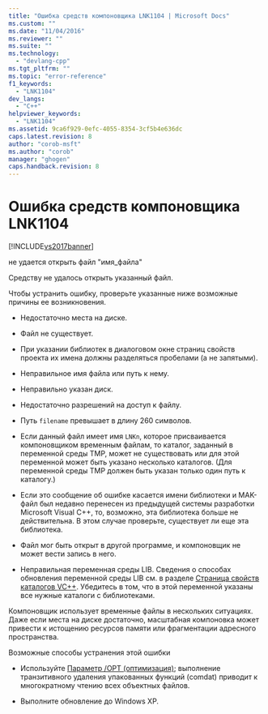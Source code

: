 ```yaml
---
title: "Ошибка средств компоновщика LNK1104 | Microsoft Docs"
ms.custom: ""
ms.date: "11/04/2016"
ms.reviewer: ""
ms.suite: ""
ms.technology: 
  - "devlang-cpp"
ms.tgt_pltfrm: ""
ms.topic: "error-reference"
f1_keywords: 
  - "LNK1104"
dev_langs: 
  - "C++"
helpviewer_keywords: 
  - "LNK1104"
ms.assetid: 9ca6f929-0efc-4055-8354-3cf5b4e636dc
caps.latest.revision: 8
author: "corob-msft"
ms.author: "corob"
manager: "ghogen"
caps.handback.revision: 8
---
```

# Ошибка средств компоновщика LNK1104
[!INCLUDE[vs2017banner](../../assembler/inline/includes/vs2017banner.md)]

не удается открыть файл "имя\_файла"  
  
 Средству не удалось открыть указанный файл.  
  
 Чтобы устранить ошибку, проверьте указанные ниже возможные причины ее возникновения.  
  
-   Недостаточно места на диске.  
  
-   Файл не существует.  
  
-   При указании библиотек в диалоговом окне страниц свойств проекта их имена должны разделяться пробелами \(а не запятыми\).  
  
-   Неправильное имя файла или путь к нему.  
  
-   Неправильно указан диск.  
  
-   Недостаточно разрешений на доступ к файлу.  
  
-   Путь `filename` превышает в длину 260 символов.  
  
-   Если данный файл имеет имя `LNKn`, которое присваивается компоновщиком временным файлам, то каталог, заданный в переменной среды TMP, может не существовать или для этой переменной может быть указано несколько каталогов. \(Для переменной среды TMP должен быть указан только один путь к каталогу.\)  
  
-   Если это сообщение об ошибке касается имени библиотеки и MAK\-файл был недавно перенесен из предыдущей системы разработки Microsoft Visual C\+\+, то, возможно, эта библиотека больше не действительна. В этом случае проверьте, существует ли еще эта библиотека.  
  
-   Файл мог быть открыт в другой программе, и компоновщик не может вести запись в него.  
  
-   Неправильная переменная среды LIB. Сведения о способах обновления переменной среды LIB см. в разделе [Страница свойств каталогов VC\+\+](../../ide/vcpp-directories-property-page.md). Убедитесь в том, что в этой переменной указаны все нужные каталоги с библиотеками.  
  
 Компоновщик использует временные файлы в нескольких ситуациях. Даже если места на диске достаточно, масштабная компоновка может привести к истощению ресурсов памяти или фрагментации адресного пространства.  
  
 Возможные способы устранения этой ошибки  
  
-   Используйте [Параметр \/OPT \(оптимизация\)](../../build/reference/opt-optimizations.md); выполнение транзитивного удаления упакованных функций \(comdat\) приводит к многократному чтению всех объектных файлов.  
  
-   Выполните обновление до Windows XP.
